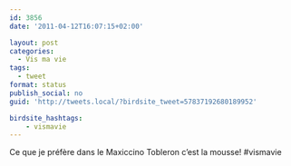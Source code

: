 ```yaml
---
id: 3856
date: '2011-04-12T16:07:15+02:00'

layout: post
categories:
  - Vis ma vie
tags:
  - tweet
format: status
publish_social: no
guid: 'http://tweets.local/?birdsite_tweet=57837192680189952'

birdsite_hashtags:
    - vismavie
---
```


Ce que je préfère dans le Maxiccino Tobleron c’est la mousse! #vismavie